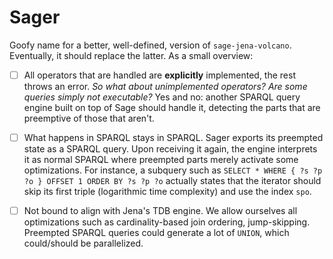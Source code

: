 # Sager

Goofy name for a better, well-defined, version of
`sage-jena-volcano`. Eventually, it should replace the latter. As a
small overview:

- [ ] All operators that are handled are **explicitly** implemented,
      the rest throws an error. _So what about unimplemented
      operators?  Are some queries simply not executable?_ Yes and no:
      another SPARQL query engine built on top of Sage should handle
      it, detecting the parts that are preemptive of those that
      aren't.

- [ ] What happens in SPARQL stays in SPARQL. Sager exports its
      preempted state as a SPARQL query. Upon receiving it again, the
      engine interprets it as normal SPARQL where preempted parts
      merely activate some optimizations. For instance, a subquery
      such as `SELECT * WHERE { ?s ?p ?o } OFFSET 1 ORDER BY ?s ?p ?o`
      actually states that the iterator should skip its first triple
      (logarithmic time complexity) and use the index `spo`.

- [ ] Not bound to align with Jena's TDB engine. We allow ourselves
      all optimizations such as cardinality-based join ordering,
      jump-skipping. Preempted SPARQL queries could generate a lot of
      `UNION`, which could/should be parallelized.
